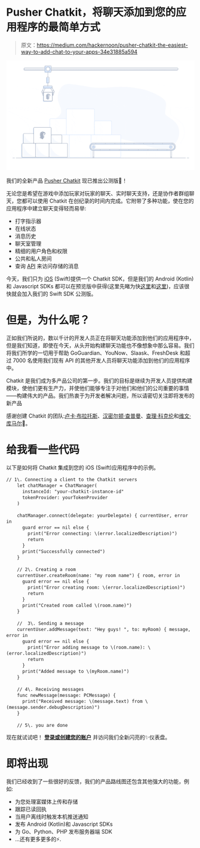 # Pusher Chatkit，将聊天添加到您的应用程序的最简单方式

> 原文：<https://medium.com/hackernoon/pusher-chatkit-the-easiest-way-to-add-chat-to-your-apps-34e31885a594>

![](img/d265e84c227efd638519fe0a5ab71b9d.png)

我们的全新产品 [Pusher Chatkit](https://pusher.com/chatkit) 现已推出公测版🎉！

无论您是希望在游戏中添加玩家对玩家的聊天、实时聊天支持，还是协作者群组聊天，您都可以使用 Chatkit 在创纪录的时间内完成。它附带了多种功能，使在您的应用程序中建立聊天变得轻而易举:

*   打字指示器
*   在线状态
*   消息历史
*   聊天室管理
*   精细的用户角色和权限
*   公共和私人房间
*   查询 [API](https://hackernoon.com/tagged/api) 来访问存储的消息

今天，我们只为 [iOS](https://hackernoon.com/tagged/ios) (Swift)提供一个 Chatkit SDK，但是我们的 Android (Kotlin)和 Javascript SDKs 都可以在预览版中获得(这里先睹为快[这里](https://github.com/pusher/chatkit-android)和[这里](https://github.com/pusher/chatkit-client-js))，应该很快就会加入我们的 Swift SDK 公测版。

# 但是，为什么呢？

正如我们所说的，数以千计的开发人员正在将聊天功能添加到他们的应用程序中，但是我们知道，即使在今天，从头开始构建聊天功能也不像想象中那么容易。我们将我们所学的一切用于帮助 GoGuardian、YouNow、Slaask、FreshDesk 和超过 7000 名使用我们现有 API 的其他开发人员将聊天功能添加到他们的应用程序中。

Chatkit 是我们成为多产品公司的第一步。我们的目标是继续为开发人员提供构建模块，使他们更有生产力，并使他们能够专注于对他们和他们的公司重要的事情——构建伟大的产品。我们热衷于为开发者解决问题，所以请密切关注即将发布的新产品

感谢创建 Chatkit 的团队:[卢卡·布拉托斯](https://twitter.com/lukabratos)、[汉密尔顿·查普曼](https://twitter.com/hamchapman)、[查理·科克伦](https://github.com/Charlesworth)和[维文·库马尔](https://twitter.com/vivangkumar)💪。

# 给我看一些代码

以下是如何将 Chatkit 集成到您的 iOS (Swift)应用程序中的示例。

```
// 1\. Connecting a client to the Chatkit servers
    let chatManager = ChatManager(
      instanceId: "your-chatkit-instance-id"
      tokenProvider: yourTokenProvider
    )

    chatManager.connect(delegate: yourDelegate) { currentUser, error in
      guard error == nil else {
        print("Error connecting: \(error.localizedDescription)")
        return
      }
      print("Successfully connected")
    }

    // 2\. Creating a room
    currentUser.createRoom(name: "my room name") { room, error in
      guard error == nil else {
        print("Error creating room: \(error.localizedDescription)")
        return
      }
      print("Created room called \(room.name)")
    }

    //  3\. Sending a message
    currentUser.addMessage(text: "Hey guys! ", to: myRoom) { message, error in
      guard error == nil else {
        print("Error adding message to \(room.name): \(error.localizedDescription)")
        return
      }
      print("Added message to \(myRoom.name)")
    }

    // 4\. Receiving messages
    func newMessage(message: PCMessage) {
      print("Received message: \(message.text) from \(message.sender.debugDescription)")
    }

    // 5\. you are done
```

现在就试试吧！ [**登录或创建您的账户**](https://dash.pusher.com/?createInstance=chatkit&name=Chatkit) 并访问我们全新闪亮的✨仪表盘。

# 即将出现

我们已经收到了一些很好的反馈，我们的产品路线图还包含其他强大的功能，例如:

*   为您处理富媒体上传和存储
*   跟踪已读回执
*   当用户离线时触发本机推送通知
*   发布 Android (Kotlin)和 Javascript SDKs
*   为 Go、Python、PHP 发布服务器端 SDK
*   …还有更多更多的⚡️.